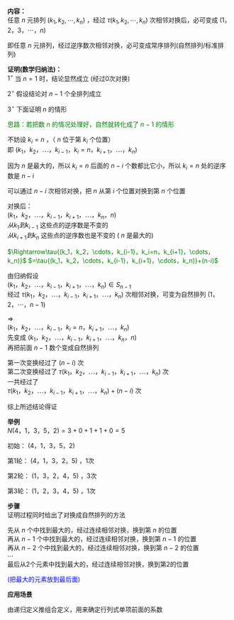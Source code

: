 **内容：**    
任意 $n$ 元排列 $(k_1,k_2,\cdots,k_n)$ ，经过 $\tau{(k_1,k_2,\cdots,k_n)}$ 次相邻对换后，必可变成 $(1，2，3，\cdots，n)$     
    
即任意 $n$ 元排列，经过逆序数次相邻对换，必可变成常序排列(自然排列/标准排列)    
    
**证明(数学归纳法)：**    
 $1^\circ$  当 $n=1$ 时，结论显然成立 (经过0次对换)    
    
 $2^\circ$  假设结论对 $n-1$ 个全排列成立    
    
 $3^\circ$  下面证明 $n$ 的情形    
    
<font color=green>思路：若把数 $n$ 的情况处理好，自然就转化成了 $n-1$ 的情形</font>    
    
不妨设 $k_i=n$ ，（ $n$ 位于第 $k_i$ 个位置）    
即 $(k_1，k_2，\cdots，k_{i-1}，k_i=n，k_{i+1}，\cdots，k_n)$     
    
因为 $n$ 是最大的，所以 $k_i=n$ 后面的 $n-i$ 个数都比它小，所以 $k_i=n$ 处的逆序数是 $n-i$     
    
可以通过 $n-i$ 次相邻对换，把 $n$ 从第 $i$ 个位置对换到第 $n$ 个位置    
    
对换后：    
 $(k_1，k_2，\cdots，k_{i-1}，k_{i+1}，\cdots，k_n，n)$     
 $从k_1到k_{i-1}$ 这些点的逆序数是不变的    
 $从k_{i+1}到k_n$ 这些点的逆序数也是不变的 ( $n$ 是最大的)    
    
<font color=green>    
 $\Rightarrow\tau{(k_1，k_2，\cdots，k_{i-1}，k_i=n，k_{i+1}，\cdots，k_n)}$     
 $=\tau{(k_1，k_2，\cdots，k_{i-1}，k_{i+1}，\cdots，k_n)}+(n-i)$     
</font>    
    
由归纳假设    
 $(k_1，k_2，\cdots，k_{i-1}，k_{i+1}，\cdots，k_n)\in S_{n-1}$     
经过 $\tau{(k_1，k_2，\cdots，k_{i-1}，k_{i+1}，\cdots，k_n)}$ 次相邻对换，可变为自然排列 $(1，2，\cdots，n-1)$     
    
 $\Longrightarrow$     
 $(k_1，k_2，\cdots，k_{i-1}，k_i=n，k_{i+1}，\cdots，k_n)$     
先变成 $(k_1，k_2，\cdots，k_{i-1}，k_{i+1}，\cdots，k_n，n)$     
再把前面 $n-1$ 数个变成自然排列    
    
第一次变换经过了 $(n-i)$ 次    
第二次变换经过了 $\tau{(k_1，k_2，\cdots，k_{i-1}，k_{i+1}，\cdots，k_n)}$ 次    
一共经过了    
 $\tau{(k_1，k_2，\cdots，k_{i-1}，k_{i+1}，\cdots，k_n)}+(n-i)$ 次    
    
综上所述结论得证    
    
**举例**    
 $N(4，1，3，5，2)=3+0+1+1+0=5$     
    
初始： $(4，1，3，5，2)$     
    
第1轮： $(4，1，3，2，5)$ ，1次    
    
第2轮： $(1，3，2，4，5)$ ，3次    
    
第3轮： $(1，2，3，4，5)$ ，1次    
    
**步骤**    
证明过程同时给出了对换成自然排列的方法    
    
先从 $n$ 个中找到最大的，经过连续相邻对换，换到第 $n$ 的位置    
再从 $n-1$ 个中找到最大的，经过连续相邻对换，换到第 $n-1$ 的位置    
再从 $n-2$ 个中找到最大的，经过连续相邻对换，换到第 $n-2$ 的位置    
 $\cdots$     
最后从2个元素中找到最大的，经过连续相邻对换，换到第2的位置    
    
<font color=blue>(把最大的元素放到最后面)</font>    
    
**应用场景**    
    
由递归定义推组合定义，用来确定行列式单项前面的系数    

